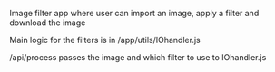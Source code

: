 Image filter app where user can import an image, apply a filter and download the image 

Main logic for the filters is in /app/utils/IOhandler.js

/api/process passes the image and which filter to use to IOhandler.js